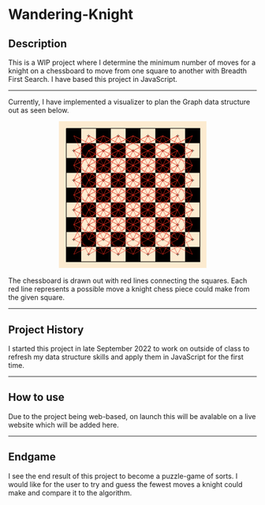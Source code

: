 # Wandering-Knight

## Description
<p>This is a WIP project where I determine the minimum number of moves for a knight on a chessboard to move from one square to
another with Breadth First Search. I have based this project in JavaScript.</p>
<hr>
<p>Currently, I have implemented a visualizer to plan the Graph data structure out as seen below.</p>
<div align='center'>
    <img src="sources/img/Visualizer.png" alt="Graph Representation" width="300px">
</div>
<p>The chessboard is drawn out with red lines connecting the squares. Each red line represents a possible move a knight chess piece could
make from the given square.</p>
<hr>
<h2>Project History</h2>
<p>I started this project in late September 2022 to work on outside of class to refresh my data structure skills and apply them
in JavaScript for the first time.</p>
<hr>

## How to use
<p>Due to the project being web-based, on launch this will be avalable on a live website which will be added here.</p>
<hr>

<h2>Endgame</h2>
<p>I see the end result of this project to become a puzzle-game of sorts. I would like for the user to try and guess the fewest moves a knight could make and compare it to the algorithm.</p>